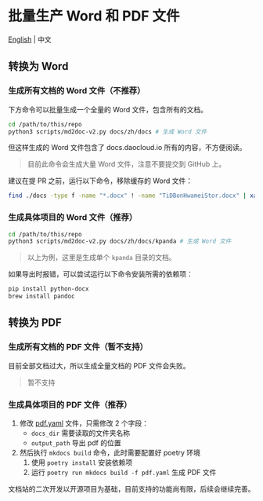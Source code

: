 # 批量生产 Word 和 PDF 文件

[English](./generate_pdf.md) | 中文

## 转换为 Word

### 生成所有文档的 Word 文件（不推荐）

下方命令可以批量生成一个全量的 Word 文件，包含所有的文档。

```bash
cd /path/to/this/repo
python3 scripts/md2doc-v2.py docs/zh/docs # 生成 Word 文件
```

但这样生成的 Word 文件包含了 docs.daocloud.io 所有的内容，不方便阅读。

> 目前此命令会生成大量 Word 文件，注意不要提交到 GitHub 上。

建议在提 PR 之前，运行以下命令，移除缓存的 Word 文件：

```bash
find ./docs -type f -name "*.docx" ! -name "TiDBonHwameiStor.docx" | xargs rm -f
```

### 生成具体项目的 Word 文件（推荐）

```bash
cd /path/to/this/repo
python3 scripts/md2doc-v2.py docs/zh/docs/kpanda # 生成 Word 文件
```

> 以上为例，这里是生成单个 `kpanda` 目录的文档。

如果导出时报错，可以尝试运行以下命令安装所需的依赖项：

```bash
pip install python-docx
brew install pandoc
```

## 转换为 PDF

### 生成所有文档的 PDF 文件（暂不支持）

目前全部文档过大，所以生成全量文档的 PDF 文件会失败。

> 暂不支持

### 生成具体项目的 PDF 文件（推荐）

1. 修改 [pdf.yaml](../docs/zh/pdf.yaml) 文件，只需修改 2 个字段：
   - `docs_dir` 需要读取的文件夹名称
   - `output_path` 导出 pdf 的位置
2. 然后执行 `mkdocs build` 命令，此时需要配置好 poetry 环境
   1. 使用 `poetry install` 安装依赖项
   2. 运行 `poetry run mkdocs build -f pdf.yaml` 生成 PDF 文件

文档站的二次开发以开源项目为基础，目前支持的功能尚有限，后续会继续完善。
